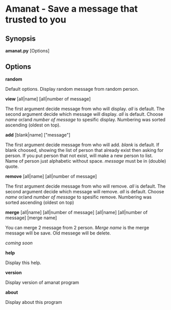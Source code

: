 # Amanat - Save a message that trusted to you

## Synopsis

**amanat.py** [Options]

## Options

**random**

Default options. Display random message from random person.

**view** [all|name] [all|number of message]

The first argument decide message from who will display. *all* is default. The second argument decide which message will display. *all* is default. Choose *name* or/and *number of message* to spesific display. Numbering was sorted ascending (oldest on top).

**add** [blank|name] ["message"]

The first argument decide message from who will add. *blank* is default. If blank choosed, showing the list of person that already exist then asking for person. If you put person that not exist, will make a new person to list. Name of person just alphabetic without space. *message* must be in (double) quote.

**remove** [all|name] [all|number of message]

The first argument decide message from who will remove. *all* is default. The second argument decide which message will remove. *all* is default. Choose *name* or/and *number of message* to spesific remove. Numbering was sorted ascending (oldest on top)

**merge** [all|name] [all|number of message] [all|name] [all|number of message] [merge name]

You can merge 2 message from 2 person. *Merge name* is the merge message will be save. Old messege will be delete.

*coming soon*

**help** 

Display this help.

**version**

Display version of amanat program

**about**

Display about this program
